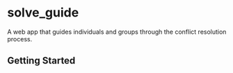 # solve_guide

A web app that guides individuals and groups through the conflict resolution process.

## Getting Started


